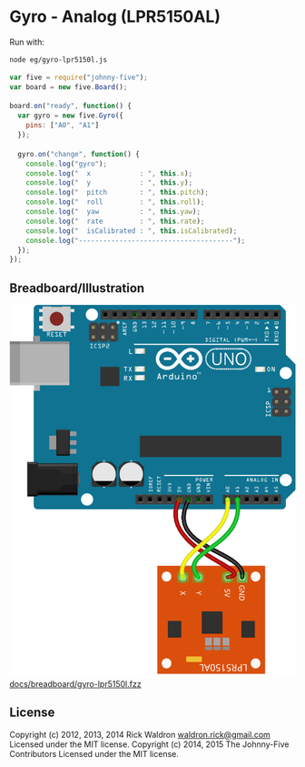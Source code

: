 <!--remove-start-->
# Gyro - Analog (LPR5150AL)

Run with:
```bash
node eg/gyro-lpr5150l.js
```
<!--remove-end-->

```javascript
var five = require("johnny-five");
var board = new five.Board();

board.on("ready", function() {
  var gyro = new five.Gyro({
    pins: ["A0", "A1"]
  });

  gyro.on("change", function() {
    console.log("gyro");
    console.log("  x            : ", this.x);
    console.log("  y            : ", this.y);
    console.log("  pitch        : ", this.pitch);
    console.log("  roll         : ", this.roll);
    console.log("  yaw          : ", this.yaw);
    console.log("  rate         : ", this.rate);
    console.log("  isCalibrated : ", this.isCalibrated);
    console.log("--------------------------------------");
  });
});

```


## Breadboard/Illustration


![docs/breadboard/gyro-lpr5150l.png](breadboard/gyro-lpr5150l.png)
[docs/breadboard/gyro-lpr5150l.fzz](breadboard/gyro-lpr5150l.fzz)




<!--remove-start-->
## License
Copyright (c) 2012, 2013, 2014 Rick Waldron <waldron.rick@gmail.com>
Licensed under the MIT license.
Copyright (c) 2014, 2015 The Johnny-Five Contributors
Licensed under the MIT license.
<!--remove-end-->
